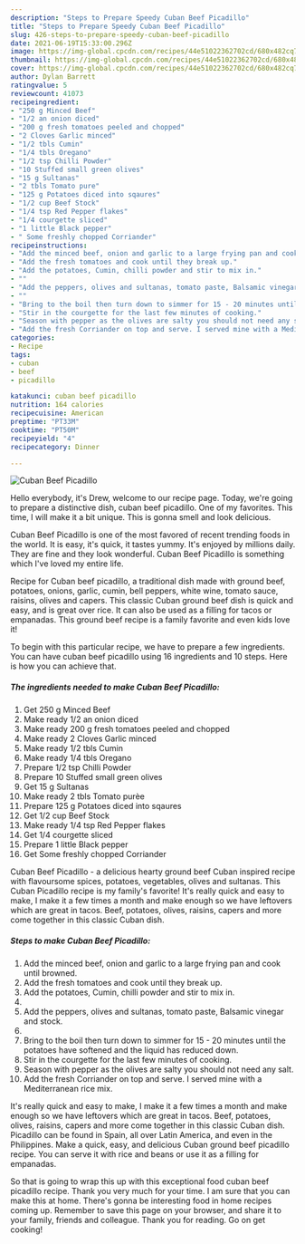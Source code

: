 ```yaml
---
description: "Steps to Prepare Speedy Cuban Beef Picadillo"
title: "Steps to Prepare Speedy Cuban Beef Picadillo"
slug: 426-steps-to-prepare-speedy-cuban-beef-picadillo
date: 2021-06-19T15:33:00.296Z
image: https://img-global.cpcdn.com/recipes/44e51022362702cd/680x482cq70/cuban-beef-picadillo-recipe-main-photo.jpg
thumbnail: https://img-global.cpcdn.com/recipes/44e51022362702cd/680x482cq70/cuban-beef-picadillo-recipe-main-photo.jpg
cover: https://img-global.cpcdn.com/recipes/44e51022362702cd/680x482cq70/cuban-beef-picadillo-recipe-main-photo.jpg
author: Dylan Barrett
ratingvalue: 5
reviewcount: 41073
recipeingredient:
- "250 g Minced Beef"
- "1/2 an onion diced"
- "200 g fresh tomatoes peeled and chopped"
- "2 Cloves Garlic minced"
- "1/2 tbls Cumin"
- "1/4 tbls Oregano"
- "1/2 tsp Chilli Powder"
- "10 Stuffed small green olives"
- "15 g Sultanas"
- "2 tbls Tomato pure"
- "125 g Potatoes diced into sqaures"
- "1/2 cup Beef Stock"
- "1/4 tsp Red Pepper flakes"
- "1/4 courgette sliced"
- "1 little Black pepper"
- " Some freshly chopped Corriander"
recipeinstructions:
- "Add the minced beef, onion and garlic to a large frying pan and cook until browned."
- "Add the fresh tomatoes and cook until they break up."
- "Add the potatoes, Cumin, chilli powder and stir to mix in."
- ""
- "Add the peppers, olives and sultanas, tomato paste, Balsamic vinegar and stock."
- ""
- "Bring to the boil then turn down to simmer for 15 - 20 minutes until the potatoes have softened and the liquid has reduced down."
- "Stir in the courgette for the last few minutes of cooking."
- "Season with pepper as the olives are salty you should not need any salt."
- "Add the fresh Corriander on top and serve. I served mine with a Mediterranean rice mix."
categories:
- Recipe
tags:
- cuban
- beef
- picadillo

katakunci: cuban beef picadillo 
nutrition: 164 calories
recipecuisine: American
preptime: "PT33M"
cooktime: "PT50M"
recipeyield: "4"
recipecategory: Dinner

---
```



![Cuban Beef Picadillo](https://img-global.cpcdn.com/recipes/44e51022362702cd/680x482cq70/cuban-beef-picadillo-recipe-main-photo.jpg)

Hello everybody, it's Drew, welcome to our recipe page. Today, we're going to prepare a distinctive dish, cuban beef picadillo. One of my favorites. This time, I will make it a bit unique. This is gonna smell and look delicious.

Cuban Beef Picadillo is one of the most favored of recent trending foods in the world. It is easy, it's quick, it tastes yummy. It's enjoyed by millions daily. They are fine and they look wonderful. Cuban Beef Picadillo is something which I've loved my entire life.

Recipe for Cuban beef picadillo, a traditional dish made with ground beef, potatoes, onions, garlic, cumin, bell peppers, white wine, tomato sauce, raisins, olives and capers. This classic Cuban ground beef dish is quick and easy, and is great over rice. It can also be used as a filling for tacos or empanadas. This ground beef recipe is a family favorite and even kids love it!


To begin with this particular recipe, we have to prepare a few ingredients. You can have cuban beef picadillo using 16 ingredients and 10 steps. Here is how you can achieve that.

<!--inarticleads1-->

##### The ingredients needed to make Cuban Beef Picadillo:

1. Get 250 g Minced Beef
1. Make ready 1/2 an onion diced
1. Make ready 200 g fresh tomatoes peeled and chopped
1. Make ready 2 Cloves Garlic minced
1. Make ready 1/2 tbls Cumin
1. Make ready 1/4 tbls Oregano
1. Prepare 1/2 tsp Chilli Powder
1. Prepare 10 Stuffed small green olives
1. Get 15 g Sultanas
1. Make ready 2 tbls Tomato purèe
1. Prepare 125 g Potatoes diced into sqaures
1. Get 1/2 cup Beef Stock
1. Make ready 1/4 tsp Red Pepper flakes
1. Get 1/4 courgette sliced
1. Prepare 1 little Black pepper
1. Get  Some freshly chopped Corriander


Cuban Beef Picadillo - a delicious hearty ground beef Cuban inspired recipe with flavoursome spices, potatoes, vegetables, olives and sultanas. This Cuban Picadillo recipe is my family&#39;s favorite! It&#39;s really quick and easy to make, I make it a few times a month and make enough so we have leftovers which are great in tacos. Beef, potatoes, olives, raisins, capers and more come together in this classic Cuban dish. 

<!--inarticleads2-->

##### Steps to make Cuban Beef Picadillo:

1. Add the minced beef, onion and garlic to a large frying pan and cook until browned.
1. Add the fresh tomatoes and cook until they break up.
1. Add the potatoes, Cumin, chilli powder and stir to mix in.
1. 
1. Add the peppers, olives and sultanas, tomato paste, Balsamic vinegar and stock.
1. 
1. Bring to the boil then turn down to simmer for 15 - 20 minutes until the potatoes have softened and the liquid has reduced down.
1. Stir in the courgette for the last few minutes of cooking.
1. Season with pepper as the olives are salty you should not need any salt.
1. Add the fresh Corriander on top and serve. I served mine with a Mediterranean rice mix.


It&#39;s really quick and easy to make, I make it a few times a month and make enough so we have leftovers which are great in tacos. Beef, potatoes, olives, raisins, capers and more come together in this classic Cuban dish. Picadillo can be found in Spain, all over Latin America, and even in the Philippines. Make a quick, easy, and delicious Cuban ground beef picadillo recipe. You can serve it with rice and beans or use it as a filling for empanadas. 

So that is going to wrap this up with this exceptional food cuban beef picadillo recipe. Thank you very much for your time. I am sure that you can make this at home. There's gonna be interesting food in home recipes coming up. Remember to save this page on your browser, and share it to your family, friends and colleague. Thank you for reading. Go on get cooking!
